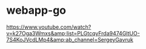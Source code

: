 # webapp-go
https://www.youtube.com/watch?v=k27Oga3Wmxs&amp;list=PLGtcqyFrda9474GltUO-7S4KoJVcdLMp4&amp;ab_channel=SergeyGavruk
